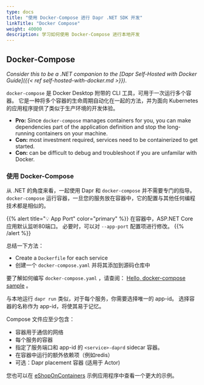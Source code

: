 ```yaml
---
type: docs
title: "使用 Docker-Compose 进行 Dapr .NET SDK 开发"
linkTitle: "Docker Compose"
weight: 40000
description: 学习如何使用 Docker-Compose 进行本地开发
---
```


## Docker-Compose

*Consider this to be a .NET companion to the [Dapr Self-Hosted with Docker Guide]({{< ref self-hosted-with-docker.md >}})*.

`docker-compose` 是 Docker Desktop 附带的 CLI 工具，可用于一次运行多个容器。 它是一种将多个容器的生命周期自动化在一起的方法，并为面向 Kubernetes 的应用程序提供了类似于生产环境的开发体验。

- **Pro:** Since `docker-compose` manages containers for you, you can make dependencies part of the application definition and stop the long-running containers on your machine.
- **Con:** most investment required, services need to be containerized to get started.
- **Con:** can be difficult to debug and troubleshoot if you are unfamilar with Docker.

### 使用 Docker-Compose

从 .NET 的角度来看，一起使用 Dapr 和 `docker-compose` 并不需要专门的指导。 `docker-compose` 运行容器，一旦您的服务放在容器中，它的配置与其他任何编程技术都是相似的。

{{% alert title="💡 App Port" color="primary" %}}
在容器中，ASP.NET Core 应用默认监听80端口。 必要时，可以对 `--app-port` 配置项进行修改。
{{% /alert %}}

总结一下方法：

- Create a `Dockerfile` for each service
- 创建一个 `docker-compose.yaml` 并将其添加到源码仓库中

要了解如何编写 `docker-compose.yaml` ，请查阅： [Hello, docker-compose sample](https://github.com/dapr/samples/tree/master/hello-docker-compose) 。

与本地运行 `dapr run` 类似，对于每个服务，你需要选择唯一的 app-id。 选择容器的名称作为 app-id，将使其易于记忆。

Compose 文件应至少包含：

- 容器用于通信的网络
- 每个服务的容器
- 指定了服务端口和 app-id 的 `<service>-daprd` sidecar 容器。
- 在容器中运行的额外依赖项（例如redis）
- 可选：Dapr placement 容器 (适用于 Actor)

您也可以在 [eShopOnContainers](https://github.com/dotnet-architecture/eShopOnDapr/blob/master/docker-compose.yml) 示例应用程序中查看一个更大的示例。
